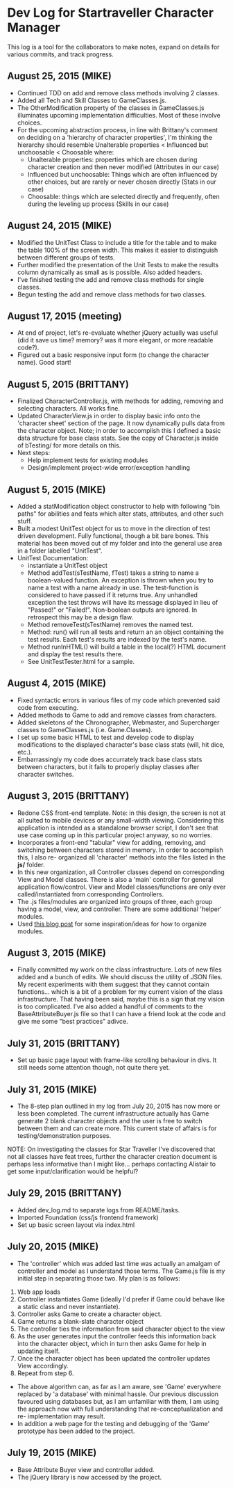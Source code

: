 # Dev Log for Startraveller Character Manager

This log is a tool for the collaborators to make notes, expand on details for
various commits, and track progress.

## August 25, 2015 (MIKE)
- Continued TDD on add and remove class methods involving 2 classes.
- Added all Tech and Skill Classes to GameClasses.js.
- The OtherModification property of the classes in GameClasses.js illuminates 
upcoming implementation difficulties.  Most of these involve choices.
- For the upcoming abstraction process, in line with Brittany's comment on 
deciding on a 'hierarchy of character properties', I'm thinking the hierarchy 
should resemble Unalterable properties < Influenced but unchoosable < Choosable
where:
  - Unalterable properties: properties which are chosen during character 
  creation and then never modified (Attributes in our case)
  - Influenced but unchoosable: Things which are often influenced by other 
  choices, but are rarely or never chosen directly (Stats in our case)
  - Choosable: things which are selected directly and frequently, often during 
  the leveling up process (Skills in our case)

## August 24, 2015 (MIKE)
- Modified the UnitTest Class to include a title for the table and to make the 
table 100% of the screen width.  This makes it easier to distinguish between 
different groups of tests.
- Further modified the presentation of the Unit Tests to make the results 
column dynamically as small as is possible.  Also added headers.
- I've finished testing the add and remove class methods for single classes.
- Begun testing the add and remove class methods for two classes.

## August 17, 2015 (meeting)
- At end of project, let's re-evaluate whether jQuery actually was useful (did it save us time? memory? was it more elegant, or more readable code?).
- Figured out a basic responsive input form (to change the character name). Good start!

## August 5, 2015 (BRITTANY)
- Finalized CharacterController.js, with methods for adding, removing and
selecting characters. All works fine.
- Updated CharacterView.js in order to display basic info onto the 'character
sheet' section of the page. It now dynamically pulls data from the character
object. Note; in order to accomplish this I defined a basic data structure for
base class stats. See the copy of Character.js inside of bTesting/ for more
details on this.
- Next steps:
  - Help implement tests for existing modules
  - Design/implement project-wide error/exception handling

## August 5, 2015 (MIKE)
- Added a statModification object constructor to help with following "bin 
paths" for abilities and feats which alter stats, attributes, and other
such stuff.  
- Built a modest UnitTest object for us to move in the direction of test
driven development.  Fully functional, though a bit bare bones.  This material
has been moved out of my folder and into the general use area in a folder 
labelled "UnitTest".
- UnitTest Documentation:
  - instantiate a UnitTest object
  - Method addTest(sTestName, fTest) takes a string to name a boolean-valued
  function.  An exception is thrown when you try to name a test with a name
  already in use.  The test-function is considered to have passed if it 
  returns true.  Any unhandled exception the test throws will have its
  message displayed in lieu of "Passed!" or "Failed!".  Non-boolean outputs
  are ignored.  In retrospect this may be a design flaw.
  - Method removeTest(sTestName) removes the named test.
  - Method: run() will run all tests and return an an object containing the 
  test results.  Each test's results are indexed by the test's name.
  - Method runInHTML() will build a table in the local(?) HTML document and 
  display the test results there.
  - See UnitTestTester.html for a sample.  

## August 4, 2015 (MIKE)
- Fixed syntactic errors in various files of my code which prevented said code
from executing. 
- Added methods to Game to add and remove classes from characters.
- Added skeletons of the Chronographer, Webmaster, and Supercharger classes to
GameClasses.js (i.e. Game.Classes).
- I set up some basic HTML to test and develop code to display modifications to
the displayed character's base class stats (will, hit dice, etc.).  
- Embarrassingly my code does accurrately track base class stats between 
characters, but it fails to properly display classes after character switches.

## August 3, 2015 (BRITTANY)
- Redone CSS front-end template. Note: in this design, the screen is not at
all suited to mobile devices or any small-width viewing. Considering this
application is intended as a standalone browser script, I don't see that use
case coming up in this particular project anyway, so no worries.
- Incorporates a front-end "tabular" view for adding, removing, and switching
between characters stored in memory. In order to accomplish this, I also re-
organized all 'character' methods into the files listed in the **js/** folder.
- In this new organization, all Controller classes depend on corresponding
View and Model classes. There is also a 'main' controller for general
application flow/control. View and Model classes/functions are only ever
called/instantiated from corresponding Controllers.
- The .js files/modules are organized into groups of three, each group having
a model, view, and controller. There are some additional 'helper' modules.
- Used [this blog post](http://toddmotto.com/mastering-the-module-pattern)
for some inspiration/ideas for how to organize modules.

## August 3, 2015 (MIKE)
- Finally committed my work on the class infrastructure.  Lots of new files 
added and a bunch of edits.  We should discuss the utility of JSON files.  My
recent experiments with them suggest that they cannot contain functions... 
which is a bit of a problem for my current vision of the class
infrastructure.  That having been said, maybe this is a sign that my vision is
too complicated.  I've also added a handful of comments to the
BaseAttributeBuyer.js file so that I can have a friend look at the code and
give me some "best practices" adivce.

## July 31, 2015 (BRITTANY)
- Set up basic page layout with frame-like scrolling behaviour in divs. It
still needs some attention though, not quite there yet.

## July 31, 2015 (MIKE)
- The 8-step plan outlined in my log from July 20, 2015 has now more or less
been completed.  The current infrastructure actually has Game generate 2 blank 
character objects and the user is free to switch between them and can create 
more.  This current state of affairs is for testing/demonstration purposes.

NOTE: On investigating the classes for Star Traveller I've discovered that not 
all classes have feat trees, further the character creation document is
perhaps less informative than I might like... perhaps contacting Alistair to
get some input/clarification would be helpful?

## July 29, 2015 (BRITTANY)
- Added dev_log.md to separate logs from README/tasks.
- Imported Foundation (css/js frontend framework)
- Set up basic screen layout via index.html

## July 20, 2015 (MIKE)
- The 'controller' which was added last time was actually an amalgam of
controller and model as I understand those terms.  The Game.js file is my
initial step in separating those two.  My plan is as follows:

1. Web app loads
2. Controller instantiates Game (ideally I'd prefer if Game could behave
like a static class and never instantiate).
3. Controller asks Game to create a character object.
4. Game returns a blank-slate character object
5. The controller ties the information from said character object to the view
6. As the user generates input the controller feeds this information back into
the character object, which in turn then asks Game for help in updating itself.
7. Once the character object has been updated the controller updates View accordingly.
8. Repeat from step 6.

- The above algorithm can, as far as I am aware, see 'Game' everywhere
replaced by 'a database' with minimal hassle.  Our previous discussion
favoured using databases but, as I am unfamiliar with them, I am using the
approach now with full understanding that re-conceptualization and re-
implementation may result.
- In addition a web page for the testing and debugging of the 'Game' prototype
has been added to the project.

## July 19, 2015 (MIKE)
- Base Attribute Buyer view and controller added.
- The jQuery library is now accessed by the project.
